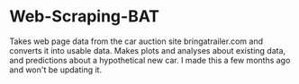 # Web-Scraping-BAT

Takes web page data from the car auction site bringatrailer.com and converts it into usable data. Makes plots and analyses about existing data, and predictions about a hypothetical new car. I made this a few months ago and won't be updating it.
